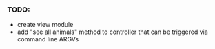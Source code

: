 ### TODO:

* create view module
* add "see all animals" method to controller that can be triggered via command line ARGVs 
